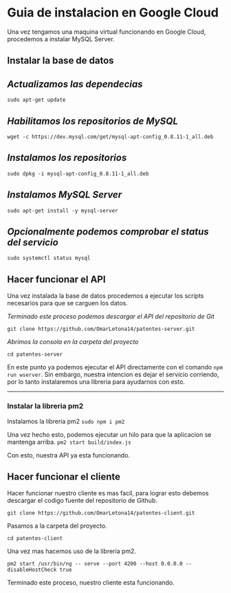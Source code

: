  # Guia de instalacion en Google Cloud 
Una vez tengamos una maquina virtual funcionando en Google Cloud, procedemos a instalar MySQL Server.

## Instalar la base de datos

*Actualizamos las dependecias*
---
`sudo apt-get update`

*Habilitamos los repositorios de MySQL*
---
`wget -c https://dev.mysql.com/get/mysql-apt-config_0.8.11-1_all.deb`

*Instalamos los repositorios*
---
`sudo dpkg -i mysql-apt-config_0.8.11-1_all.deb`

*Instalamos MySQL Server*
---
`sudo apt-get install -y mysql-server`


*Opcionalmente podemos comprobar el status del servicio*
---
`sudo systemctl status mysql`

## Hacer funcionar el API
Una vez instalada la base de datos procedemos a ejecutar los scripts necesarios para que se carguen los datos. 

*Terminado este proceso podemos descargar el API del repositorio de Git*

`git clone https://github.com/OmarLetona14/patentes-server.git`

*Abrimos la consola en la carpeta del proyecto*

`cd patentes-server`

En este punto ya podemos ejecutar el API directamente con el comando `npm run wserver`.
Sin embargo, nuestra intencion es dejar el servicio corriendo, por lo tanto instalaremos una libreria para ayudarnos con esto. 

---
### Instalar la libreria pm2
Instalamos la libreria pm2
`sudo npm i pm2`

 Una vez hecho esto, podemos ejecutar un hilo para que la aplicacion se mantenga arriba. 
`pm2 start build/index.js`

Con esto, nuestra API ya esta funcionando.

## Hacer funcionar el cliente
Hacer funcionar nuestro cliente es mas facil, para lograr esto debemos descargar el codigo fuente del repositorio de Github.

`git clone https://github.com/OmarLetona14/patentes-client.git`

Pasamos a la carpeta del proyecto.

`cd patentes-client`

Una vez mas hacemos uso de la libreria pm2. 

`pm2 start /usr/bin/ng -- serve --port 4200 --host 0.0.0.0 --disableHostCheck true`

Terminado este proceso, nuestro cliente esta funcionando. 